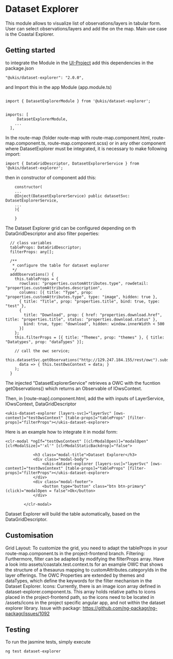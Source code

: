 # Dataset Explorer

This module allows to visualize list of observations/layers in tabular form. User can select observations/layers and add the on the map.
Main use case is the Coastal Explorer.

## Getting started

to integrate the Module in the [UI-Project](http://git.ukis.eoc.dlr.de/projects/MOFRO/repos/project-frontend) add this dependencies in the package.json

```
"@ukis/dataset-explorer": "2.0.0",
```

and Import this in the app Module (app.module.ts)
```

import { DatasetExplorerModule } from '@ukis/dataset-explorer';


imports: [
     DatasetExplorerModule,
    ...
  ],
```

In the route-map (folder route-map with route-map.component.html, route-map.component.ts, route-map.component.scss) or in any other component where DatasetExplorer must be integrated, it is necessary to make following import:

```
import { DataGridDescriptor, DatasetExplorerService } from '@ukis/dataset-explorer';
```
then in constructor of component add this:
```
    constructor(
    ...
    @Inject(DatasetExplorerService) public datasetSvc: DatasetExplorerService,
    ...
    ){
     
    }

```

The Dataset Explorer grid can be configured depending on th DataGridDescriptor and also filter poperties:
```
  // class variables
  tableProps: DataGridDescriptor;
  filterProps: any[];

  /**
   * configure the table for dataset explorer
   */
  addObservations() {
    this.tableProps = {
      rowclass: "properties.customAttributes.type", rowdetail: "properties.customAttributes.description",
      columns: [{ title: "Type", prop: "properties.customAttributes.type", type: "image", hidden: true },
      { title: "Title", prop: "properties.title", bind: true, type: "test" },
      {
        title: "Download", prop: { href: "properties.download.href", title: "properties.title", status: "properties.download.status" },
        bind: true, type: "download", hidden: window.innerWidth < 500
      }]
    };
    this.filterProps = [{ title: "Themes", prop: "themes" }, { title: "Datatypes", prop: "dataTypes" }];

    // call the owc service;
    this.datasetSvc.getObservations("http://129.247.184.155/rest/owc").subscribe(
      data => { this.testOwsContext = data; }
    );
  }
```

The injected "DatasetExplorerService" retrieves a OWC with the fucntion getObservations() which returns an Observable of IOwsContext.


Then, in [route-map].component.html, add the <ukis-dataset-explorer> with inputs of LayerService, IOwsContext, DataGridDescriptor
```
<ukis-dataset-explorer [layers-svc]="layerSvc" [ows-context]="testOwsContext" [table-props]="tableProps" [filter-props]="filterProps"></ukis-dataset-explorer>
```

Here is an example how to integrate it in modal form:

```
<clr-modal *ngIf="testOwsContext" [(clrModalOpen)]="modalOpen" [clrModalSize]="'xl'" [clrModalStaticBackdrop]="false">

            <h3 class="modal-title">Dataset Explorer</h3>
            <div class="modal-body">
                <ukis-dataset-explorer [layers-svc]="layerSvc" [ows-context]="testOwsContext" [table-props]="tableProps" [filter-props]="filterProps"></ukis-dataset-explorer>
            </div>
            <div class="modal-footer">
                <button type="button" class="btn btn-primary" (click)="modalOpen = false">Ok</button>
            </div>

        </clr-modal>
```

Dataset Explorer will build the table automatically, based on the DataGridDescriptor.

## Customisation
Grid Layout: 
To customize the grid, you need to adapt the tableProps in your route-map.component.ts in the project-frontend branch. 
Filtering:
Furthermore, filter can be adapted by modifying the filterProps array. Have a look into assets/coastalx.test.context.ts for an example OWC that shows the structure of a thesaurus mapping to customAttributes.categoryIds in the layer offerings. The OWC Properties are extended by themes and dataTypes, which define the keywords for the filter mechanism in the Dataset Explorer. 
Icons:
Currently, there is an image icon array defined in dataset-explorer.component.ts. This array holds relative paths to icons placed in the project-frontend path, so the icons need to be located in /assets/icons in the project specific angular app, and not within the dataset explorer library. Issue with packagr: https://github.com/ng-packagr/ng-packagr/issues/1092



## Testing 

To run the jasmine tests, simply execute 
```
ng test dataset-explorer
```